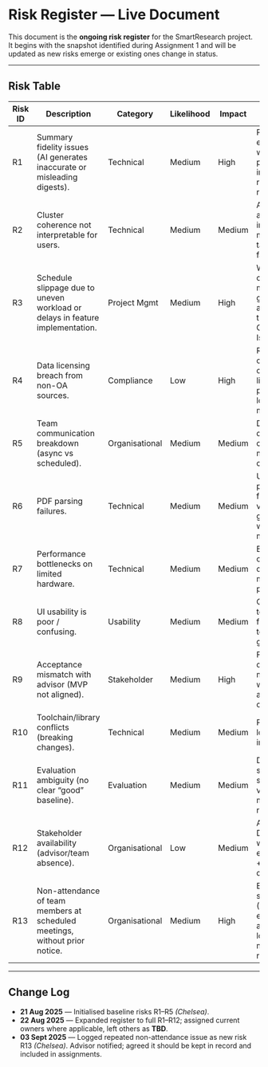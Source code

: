 # Risk Register — Live Document

This document is the **ongoing risk register** for the SmartResearch project.  
It begins with the snapshot identified during Assignment 1 and will be updated as new risks emerge or existing ones change in status.

---

## Risk Table

| Risk ID | Description | Category       | Likelihood | Impact | Mitigation Strategy                                                                       | Owner   |
|---------|-------------|----------------|------------|--------|------------------------------------------------------------------------------------------|---------|
| R1      | Summary fidelity issues (AI generates inaccurate or misleading digests). | Technical      | Medium     | High   | Pilot evaluation with sample papers; implement rubric-based review.                      | **TBD** |
| R2      | Cluster coherence not interpretable for users. | Technical      | Medium     | Medium | Adjust algorithms; introduce manual tagging fallback.                                    | **TBD** |
| R3      | Schedule slippage due to uneven workload or delays in feature implementation. | Project Mgmt  | Medium     | High   | Weekly check-ins, milestone gates, task allocation tracked via GitHub Issues.            | **Chelsea** |
| R4      | Data licensing breach from non-OA sources. | Compliance     | Low        | High   | Restrict to open-access or UOW-licensed papers only; log licences in metadata.csv.       | **TBD** |
| R5      | Team communication breakdown (async vs scheduled). | Organisational | Medium     | Medium | Discord for daily async comms; Zoom milestone check-ins.                                 | **TBD** |
| R6      | PDF parsing failures. | Technical      | Medium     | Medium | Use robust parser; pre-flight validation; fail gracefully with error messaging.          | **TBD** |
| R7      | Performance bottlenecks on limited hardware. | Technical      | Medium     | Medium | Batch jobs; caching; use distilled models where possible.                                | **TBD** |
| R8      | UI usability is poor / confusing. | Usability      | Medium     | Medium | Quick UX tests; simplify flows; add tooltips and guidance text.                          | **TBD** |
| R9      | Acceptance mismatch with advisor (MVP not aligned). | Stakeholder    | Medium     | High   | Fortnightly demos; maintain written acceptance criteria.                                 | **Chelsea** |
| R10     | Toolchain/library conflicts (breaking changes). | Technical      | Medium     | Medium | Pin versions; lockfile; CI install check.                                                | **TBD** |
| R11     | Evaluation ambiguity (no clear “good” baseline). | Evaluation     | Medium     | Medium | Define rubric; small labelled sample for validation; multiple raters.                    | **TBD** |
| R12     | Stakeholder availability (advisor/team absence). | Organisational | Low        | Medium | Asynchronous Discord workflow; early agendas + shared docs.                             | **Chelsea** |
| R13     | Non-attendance of team members at scheduled meetings, without prior notice. | Organisational | Medium     | High   | Expectations set in Discord (3 Sept); escalated to advisor; logged in minutes and register. | **Chelsea** |

---

## Change Log
- **21 Aug 2025** — Initialised baseline risks R1–R5 *(Chelsea)*.  
- **22 Aug 2025** — Expanded register to full R1–R12; assigned current owners where applicable, left others as **TBD**.  
- **03 Sept 2025** — Logged repeated non-attendance issue as new risk R13 *(Chelsea)*. Advisor notified; agreed it should be kept in record and included in assignments.  
